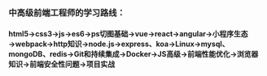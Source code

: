 
### 中高级前端工程师的学习路线：

#### html5→css3→js→es6→ps切图基础→vue→react→angular→小程序生态→webpack→http知识→node.js→express、koa→Linux→mysql、mongoDB、redis→Git和持续集成→Docker→JS高级→前端性能优化→浏览器知识→前端安全性问题→项目实战